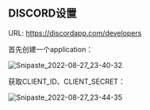 ## DISCORD设置

URL:  https://discordapp.com/developers

首先创建一个application：

![Snipaste_2022-08-27_23-40-32](https://user-images.githubusercontent.com/111225605/187037409-1323ab3a-7b33-4e43-87da-d5a50084124c.jpg)

获取CLIENT_ID、CLIENT_SECRET：

![Snipaste_2022-08-27_23-44-35](https://user-images.githubusercontent.com/111225605/187037542-82986916-fdf1-498f-943f-e09d4e057b9c.jpg)

